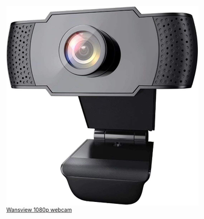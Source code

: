 ![Wansview 1080p webcam](wansview1080p_webcam.jpg)
[Wansview 1080p webcam](169990-wansview-1080p-camera-mount-80ed91bf-93e3-478c-9282-fb1efb322d5f.pdf)
